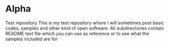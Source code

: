# Alpha
Test repository 
This is my test repository where I will sometimes post basic codes, samples and other kind of open software.
All subdirectories contain README text file which you can use as reference or to see what the samples included are for
